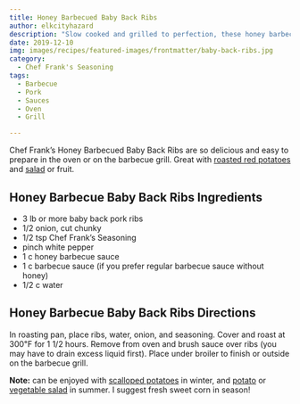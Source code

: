```yaml
---
title: Honey Barbecued Baby Back Ribs
author: elkcityhazard
description: "Slow cooked and grilled to perfection, these honey barbecue baby back ribs are the taste of summer."
date: 2019-12-10
img: images/recipes/featured-images/frontmatter/baby-back-ribs.jpg
category:
  - Chef Frank's Seasoning
tags: 
  - Barbecue
  - Pork
  - Sauces
  - Oven
  - Grill

---
```

Chef Frank&#8217;s Honey Barbecued Baby Back Ribs are so delicious and easy to prepare in the oven or on the barbecue grill. Great with <a href="/wordpress/recipes-for-special-occasions-and-events/roasted-red-potatoes-recipe/" rel="noopener noreferrer" target="_blank">roasted red potatoes</a> and <a href="/wordpress/vegetables-and-salad-recipes/" rel="noopener noreferrer" target="_blank">salad</a> or fruit. 

## Honey Barbecue Baby Back Ribs Ingredients

  * 3 lb or more baby back pork ribs
  * 1/2 onion, cut chunky
  * 1/2 tsp Chef Frank&#8217;s Seasoning
  * pinch white pepper
  * 1 c honey barbecue sauce
  * 1 c barbecue sauce (if you prefer regular barbecue sauce without honey)
  * 1/2 c water

## Honey Barbecue Baby Back Ribs Directions

In roasting pan, place ribs, water, onion, and seasoning. Cover and roast at 300&#8457; for 1 1/2 hours. Remove from oven and brush sauce over ribs (you may have to drain excess liquid first). Place under broiler to finish or outside on the barbecue grill.

**Note:** can be enjoyed with <a href="/wordpress/chef-franks-seasoning-recipes/scalloped-potatoes-grandmas-comfort-food/" rel="noopener noreferrer" target="_blank">scalloped potatoes</a> in winter, and <a href="/wordpress/vegetables-and-salad-recipes/potato-salad-recipe/" rel="noopener noreferrer" target="_blank">potato</a> or <a href="/wordpress/vegetables-and-salad-recipes/" rel="noopener noreferrer" target="_blank">vegetable salad</a> in summer. I suggest fresh sweet corn in season!